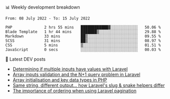 📊 Weekly development breakdown
<!--START_SECTION:waka-->

```text
From: 08 July 2022 - To: 15 July 2022

PHP              2 hrs 55 mins   ████████████▓░░░░░░░░░░░░   50.06 %
Blade Template   1 hr 44 mins    ███████▒░░░░░░░░░░░░░░░░░   29.88 %
Markdown         33 mins         ██▒░░░░░░░░░░░░░░░░░░░░░░   09.55 %
SCSS             31 mins         ██▒░░░░░░░░░░░░░░░░░░░░░░   08.97 %
CSS              5 mins          ▒░░░░░░░░░░░░░░░░░░░░░░░░   01.51 %
JavaScript       0 secs          ░░░░░░░░░░░░░░░░░░░░░░░░░   00.03 %
```

<!--END_SECTION:waka-->

📕 Latest DEV posts
<!-- BLOG-POST-LIST:START -->
- [Determining if multiple inputs have values with Laravel](https://dev.to/michaelvickersuk/determining-if-multiple-inputs-have-values-with-laravel-km6)
- [Array inputs validation and the N+1 query problem in Laravel](https://dev.to/michaelvickersuk/array-inputs-validation-and-the-n1-query-problem-in-laravel-2agb)
- [Array initialisation and key data types in PHP](https://dev.to/michaelvickersuk/array-initialisation-and-key-data-types-in-php-1e5b)
- [Same string, different output... how Laravel&#39;s slug &amp; snake helpers differ](https://dev.to/michaelvickersuk/same-string-different-output-how-laravels-slug-snake-helpers-differ-1ccj)
- [The importance of ordering when using Laravel pagination](https://dev.to/michaelvickersuk/the-importance-of-ordering-when-using-laravel-pagination-1e37)
<!-- BLOG-POST-LIST:END -->
